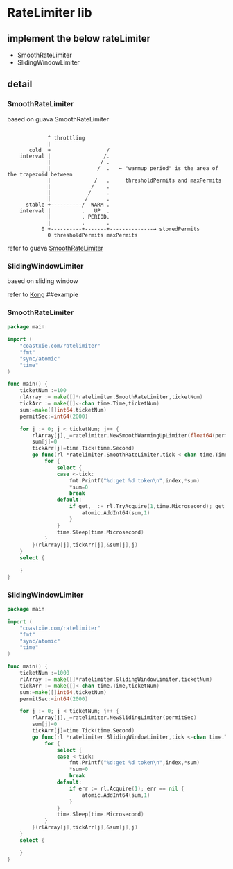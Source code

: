 # RateLimiter lib
## implement the below rateLimiter
* SmoothRateLimiter
* SlidingWindowLimiter

## detail
### SmoothRateLimiter
based on guava SmoothRateLimiter

```

             ^ throttling
             |
       cold  +                  /
    interval |                 /.
             |                / .
             |               /  .   ← "warmup period" is the area of the trapezoid between
             |              /   .     thresholdPermits and maxPermits
             |             /    .
             |            /     .
             |           /      .
      stable +----------/  WARM .
    interval |          .   UP  .
             |          . PERIOD.
             |          .       .
           0 +----------+-------+--------------→ storedPermits
             0 thresholdPermits maxPermits
```

refer to guava [SmoothRateLimiter](https://github.com/google/guava/blob/master/guava/src/com/google/common/util/concurrent/SmoothRateLimiter.java)

### SlidingWindowLimiter
based on sliding window

refer to [Kong](https://konghq.com/blog/how-to-design-a-scalable-rate-limiting-algorithm/)
##example

### SmoothRateLimiter
```go
package main

import (
	"coastxie.com/ratelimiter"
	"fmt"
	"sync/atomic"
	"time"
)

func main() {
	ticketNum :=100
	rlArray := make([]*ratelimiter.SmoothRateLimiter,ticketNum)
	tickArr := make([]<-chan time.Time,ticketNum)
	sum:=make([]int64,ticketNum)
	permitSec:=int64(2000)

	for j := 0; j < ticketNum; j++ {
		rlArray[j],_=ratelimiter.NewSmoothWarmingUpLimiter(float64(permitSec),time.Second*3,3.0)
		sum[j]=0
		tickArr[j]=time.Tick(time.Second)
		go func(rl *ratelimiter.SmoothRateLimiter,tick <-chan time.Time,sum *int64,index int) {
			for {
				select {
				case <-tick:
					fmt.Printf("%d:get %d token\n",index,*sum)
					*sum=0
					break
				default:
					if get,_ := rl.TryAcquire(1,time.Microsecond); get  {
						atomic.AddInt64(sum,1)
					}
				}
				time.Sleep(time.Microsecond)
			}
		}(rlArray[j],tickArr[j],&sum[j],j)
	}
	select {

	}
}
```

### SlidingWindowLimiter
```go
package main

import (
	"coastxie.com/ratelimiter"
	"fmt"
	"sync/atomic"
	"time"
)

func main() {
	ticketNum :=1000
	rlArray := make([]*ratelimiter.SlidingWindowLimiter,ticketNum)
	tickArr := make([]<-chan time.Time,ticketNum)
	sum:=make([]int64,ticketNum)
	permitSec:=int64(2000)

	for j := 0; j < ticketNum; j++ {
		rlArray[j],_=ratelimiter.NewSlidingLimiter(permitSec)
		sum[j]=0
		tickArr[j]=time.Tick(time.Second)
		go func(rl *ratelimiter.SlidingWindowLimiter,tick <-chan time.Time,sum *int64,index int) {
			for {
				select {
				case <-tick:
					fmt.Printf("%d:get %d token\n",index,*sum)
					*sum=0
					break
				default:
					if err := rl.Acquire(1); err == nil {
						atomic.AddInt64(sum,1)
					}
				}
				time.Sleep(time.Microsecond)
			}
		}(rlArray[j],tickArr[j],&sum[j],j)
	}
	select {

	}
}
```

